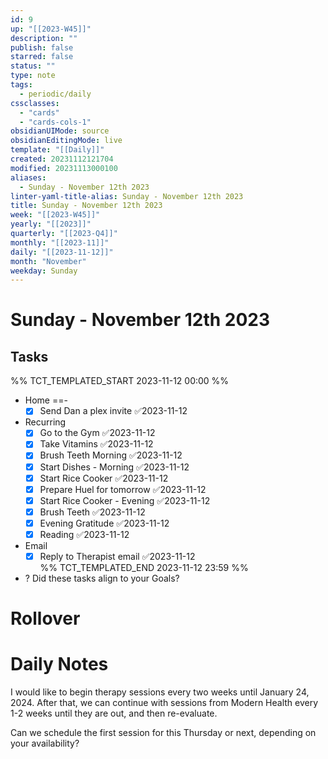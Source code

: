 ```yaml
---
id: 9
up: "[[2023-W45]]"
description: ""
publish: false
starred: false
status: ""
type: note
tags:
  - periodic/daily
cssclasses:
  - "cards"
  - "cards-cols-1"
obsidianUIMode: source
obsidianEditingMode: live
template: "[[Daily]]"
created: 20231112121704
modified: 20231113000100
aliases:
  - Sunday - November 12th 2023
linter-yaml-title-alias: Sunday - November 12th 2023
title: Sunday - November 12th 2023
week: "[[2023-W45]]"
yearly: "[[2023]]"
quarterly: "[[2023-Q4]]"
monthly: "[[2023-11]]"
daily: "[[2023-11-12]]"
month: "November"
weekday: Sunday
---
```


# Sunday - November 12th 2023

## Tasks

%% TCT_TEMPLATED_START 2023-11-12 00:00 %%
* Home ==-
    - [x] Send Dan a plex invite ✅2023-11-12
* Recurring
    - [x] Go to the Gym ✅2023-11-12
    - [x] Take Vitamins ✅2023-11-12
    - [x] Brush Teeth Morning ✅2023-11-12
    - [x] Start Dishes - Morning ✅2023-11-12
    - [x] Start Rice Cooker ✅2023-11-12
    - [x] Prepare Huel for tomorrow ✅2023-11-12
    - [x] Start Rice Cooker - Evening ✅2023-11-12
    - [x] Brush Teeth ✅2023-11-12
    - [x] Evening Gratitude ✅2023-11-12
    - [x] Reading ✅2023-11-12
* Email
    - [x] Reply to Therapist email ✅2023-11-12  
%% TCT_TEMPLATED_END 2023-11-12 23:59 %%
* ? Did these tasks align to your Goals?

# Rollover

# Daily Notes



I would like to begin therapy sessions every two weeks until January 24, 2024. After that, we can continue with sessions from Modern Health every 1-2 weeks until they are out, and then re-evaluate.

Can we schedule the first session for this Thursday or next, depending on your availability?
